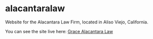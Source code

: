 # alacantaralaw
Website for the Alacantara Law Firm, located in Aliso Viejo, California.

You can see the site live here: [Grace Alacantara Law](https://clockwerkz.github.io/alacantaralaw/)
